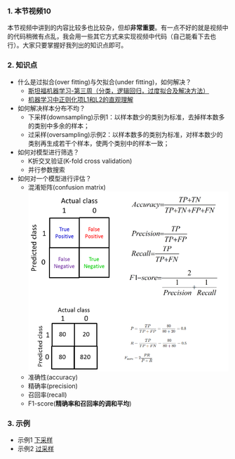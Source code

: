 ### 1. 本节视频10
本节视频中讲到的内容比较多也比较杂，但却**非常重要**。有一点不好的就是视频中的代码稍微有点乱，我会用一些其它方式来实现视频中代码（自己能看下去也行）。大家只要掌握好我列出的知识点即可。
### 2. 知识点
- 什么是过拟合(over fitting)与欠拟合(under fitting)，如何解决？
    - [斯坦福机器学习-第三周（分类，逻辑回归，过度拟合及解决方法）](https://blog.csdn.net/The_lastest/article/details/73349592)
    - [机器学习中正则化项L1和L2的直观理解](https://blog.csdn.net/jinping_shi/article/details/52433975)
- 如何解决样本分布不均？
    - 下采样(downsampling)示例1：以样本数少的类别为标准，去掉样本数多的类别中多余的样本；
    - 过采样(oversampling)示例2：以样本数多的类别为标准，对样本数少的类别再生成若干个样本，使两个类别中的样本一致；
- 如何对模型进行筛选？
    - K折交叉验证(K-fold cross validation)
    - 并行参数搜索
- 如何对一个模型进行评估？
    - 混淆矩阵(confusion matrix)
    ![03](./data/04.png)
    - 准确性(accuracy)
    - 精确率(precision)
    - 召回率(recall)
    - F1-score(**精确率和召回率的调和平均**)
### 3. 示例 
 - 示例1 [下采样](ex1.py)   
 - 示例2 [过采样](ex2.py)   